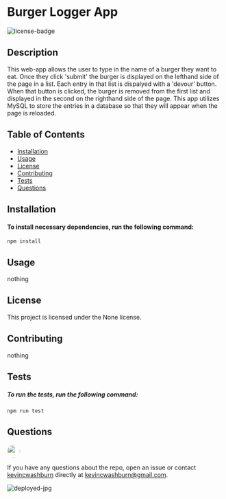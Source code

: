
# Burger Logger App

![license-badge](https://img.shields.io/badge/license-None-blue)

## Description
This web-app allows the user to type in the name of a burger they want to eat. Once they click 'submit' the burger is displayed on the lefthand side of the page in a list. Each entry in that list is dispalyed with a 'devour' button. When that button is clicked, the burger is removed from the first list and displayed in the second on the righthand side of the page. This app utilizes MySQL to store the entries in a database so that they will appear when the page is reloaded.

## Table of Contents

* [Installation](#Installation)
* [Usage](#Usage)
* [License](#License)
* [Contributing](#Contributing)
* [Tests](#Tests)
* [Questions](#Questions)

## Installation
#### To install necessary dependencies, run the following command:
```
npm install
```

## Usage
nothing

## License
This project is licensed under the None license.

## Contributing
nothing

## Tests
##### To run the tests, run the following command:
```
npm run test
```

## Questions
<img src="https://avatars0.githubusercontent.com/u/57323164?v=4" style='border-radius: 16px' width='30' />

If you have any questions about the repo, open an issue or contact [kevincwashburn](https://api.github.com/users/kevincwashburn) directly at kevincwashburn@gmail.com.

![deployed-jpg](/public/assets/images/deployed.jpg)
